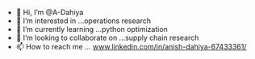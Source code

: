 - 👋 Hi, I’m @A-Dahiya
- 👀 I’m interested in ...operations research
- 🌱 I’m currently learning ...python optimization
- 💞️ I’m looking to collaborate on ...supply chain research
- 📫 How to reach me ... www.linkedin.com/in/anish-dahiya-67433361/

<!---
A-Dahiya/A-Dahiya is a ✨ special ✨ repository because its `README.md` (this file) appears on your GitHub profile.
You can click the Preview link to take a look at your changes.
--->
